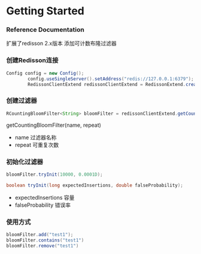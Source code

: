 # Getting Started

### Reference Documentation
扩展了redisson 2.x版本 添加可计数布隆过滤器

### 创建Redisson连接
```java
Config config = new Config();
        config.useSingleServer().setAddress("redis://127.0.0.1:6379");
        RedissonClientExtend redissonClientExtend = RedissonExtend.create(config);
```

### 创建过滤器
```java
RCountingBloomFilter<String> bloomFilter = redissonClientExtend.getCountingBloomFilter("test2", 3);
```
getCountingBloomFilter(name, repeat)
- name 过滤器名称
- repeat 可重复次数

### 初始化过滤器
```java
bloomFilter.tryInit(10000, 0.0001D);

boolean tryInit(long expectedInsertions, double falseProbability);

```
- expectedInsertions 容量
- falseProbability 错误率

### 使用方式
```java
bloomFilter.add("test1");
bloomFilter.contains("test1")
bloomFilter.remove("test1")

```

